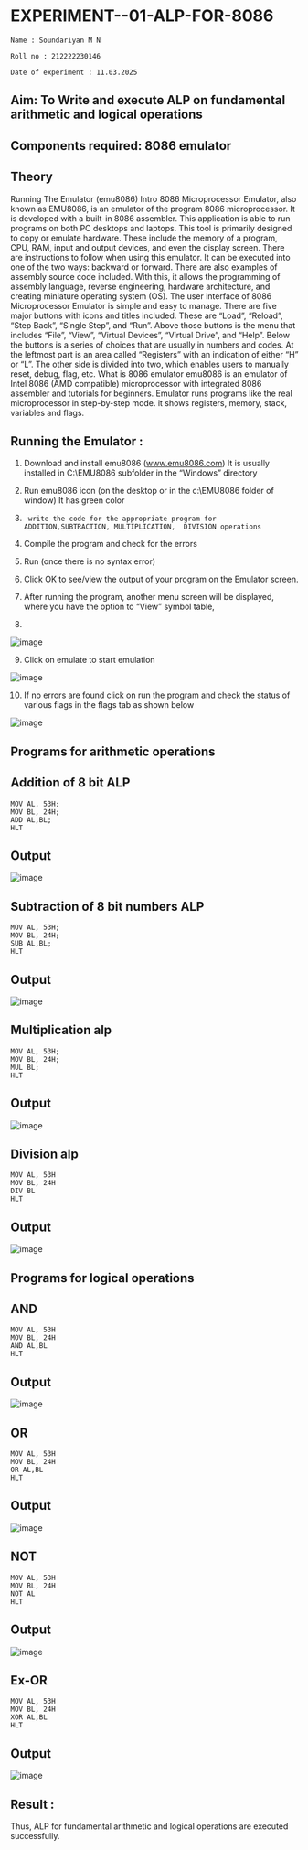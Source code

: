# EXPERIMENT--01-ALP-FOR-8086

```
Name : Soundariyan M N

Roll no : 212222230146

Date of experiment : 11.03.2025
```


## Aim: To Write and execute ALP on fundamental arithmetic and logical operations
## Components required: 8086  emulator 
## Theory 
Running The Emulator (emu8086) Intro 8086 Microprocessor Emulator, also known as EMU8086, is an emulator of the program 8086 microprocessor. It is developed with a built-in 8086 assembler. This application is able to run programs on both PC desktops and laptops. This tool is primarily designed to copy or emulate hardware. These include the memory of a program, CPU, RAM, input and output devices, and even the display screen. There are instructions to follow when using this emulator. It can be executed into one of the two ways: backward or forward. There are also examples of assembly source code included. With this, it allows the programming of assembly language, reverse engineering, hardware architecture, and creating miniature operating system (OS). The user interface of 8086 Microprocessor Emulator is simple and easy to manage. There are five major buttons with icons and titles included. These are “Load”, “Reload”, “Step Back”, “Single Step”, and “Run”. Above those buttons is the menu that includes “File”, “View”, “Virtual Devices”, “Virtual Drive”, and “Help”. Below the buttons is a series of choices that are usually in numbers and codes. At the leftmost part is an area called “Registers” with an indication of either “H” or “L”. The other side is divided into two, which enables users to manually reset, debug, flag, etc. What is 8086 emulator emu8086 is an emulator of Intel 8086 (AMD compatible) microprocessor with integrated 8086 assembler and tutorials for beginners. Emulator runs programs like the real microprocessor in step-by-step mode. it shows registers, memory, stack, variables and flags.


 ## Running the Emulator :
1.	Download and install emu8086 (www.emu8086.com) It is usually installed in C:\EMU8086 subfolder in the “Windows” directory
2.	  Run  emu8086 icon (on the desktop or in the c:\EMU8086 folder of window) It has green color 
 
3.		write the code for the appropriate program for ADDITION,SUBTRACTION, MULTIPLICATION,  DIVISION operations 

4.	 Compile the program and check for the errors 
5.	Run (once there is no syntax error) 

6.	Click OK to see/view the output of your program on the Emulator screen. 


7.	After running the program, another menu screen will be displayed, where you have the option to “View” symbol table,
8.	 


![image](https://user-images.githubusercontent.com/36288975/189273263-d65baae9-4b8f-4723-afb3-c0ffa4052b04.png)











9.	Click on emulate to start emulation 








![image](https://user-images.githubusercontent.com/36288975/189273273-9bb36ec1-e2e8-4892-8d35-37707332bfdc.png)








10.	If no errors are found click on run the program and check the status of various flags in the flags tab as shown below 






![image](https://user-images.githubusercontent.com/36288975/189273277-113a2a33-4a40-4ff8-95a5-ecd3a1f504fe.png)







## Programs for arithmetic  operations

## Addition  of 8 bit ALP 

```
MOV AL, 53H;
MOV BL, 24H;
ADD AL,BL;
HLT
```

## Output  

 ![image](https://github.com/user-attachments/assets/9c1fd3e5-5bcd-41b2-8657-b20162956f59)

## Subtraction   of 8 bit numbers  ALP 

```
MOV AL, 53H;
MOV BL, 24H;
SUB AL,BL;
HLT
```
## Output  

![image](https://github.com/user-attachments/assets/c10b9a98-3374-488c-a696-1f1e0f29c962)

## Multiplication alp 

```
MOV AL, 53H;
MOV BL, 24H;
MUL BL;
HLT
```

 ## Output  

![image](https://github.com/user-attachments/assets/4bad67b1-5f83-4128-bf46-b03ace8ced30)

## Division alp 
```
MOV AL, 53H
MOV BL, 24H
DIV BL
HLT
```

## Output  

![image](https://github.com/user-attachments/assets/dbb08bcd-2434-4f67-99c0-761864b7d7a9)

## Programs for logical operations
## AND 
```
MOV AL, 53H
MOV BL, 24H
AND AL,BL
HLT
```

## Output
![image](https://github.com/user-attachments/assets/d575fde3-ff46-47a0-96cd-b62efbc333db)

## OR 
```
MOV AL, 53H
MOV BL, 24H
OR AL,BL
HLT
```

## Output
![image](https://github.com/user-attachments/assets/878ed738-7855-4d65-a05c-033532f2d61b)

## NOT 
```
MOV AL, 53H
MOV BL, 24H
NOT AL
HLT
```

## Output
![image](https://github.com/user-attachments/assets/35ef25a1-ded8-4ee9-ab90-20aed50bb484)

## Ex-OR 
```
MOV AL, 53H
MOV BL, 24H
XOR AL,BL
HLT
```

## Output
![image](https://github.com/user-attachments/assets/ec0b0798-fb26-48bd-9a64-6ac5452b8491)

## Result :
 Thus, ALP for fundamental arithmetic and logical operations are executed successfully.








